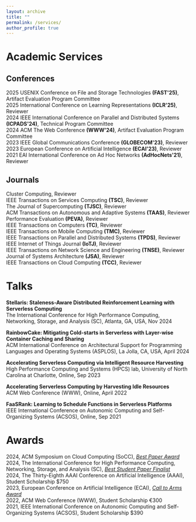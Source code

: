 ```yaml
---
layout: archive
title: ""
permalink: /services/
author_profile: true
---
```


# Academic Services

## Conferences  

2025 USENIX Conference on File and Storage Technologies **(FAST'25)**, Artifact Evaluation Program Committee  
2025 International Conference on Learning Representations **(ICLR'25)**, Reviewer  
2024 IEEE International Conference on Parallel and Distributed Systems **(ICPADS'24)**, Technical Program Committee  
2024 ACM The Web Conference **(WWW'24)**, Artifact Evaluation Program Committee  
2023 IEEE Global Communications Conference **(GLOBECOM'23)**, Reviewer  
2023 European Conference on Artificial Intelligence **(ECAI'23)**, Reviewer  
2021 EAI International Conference on Ad Hoc Networks **(AdHocNets'21)**, Reviewer  

## Journals  

Cluster Computing, Reviewer  
IEEE Transactions on Services Computing **(TSC)**, Reviewer  
The Journal of Supercomputing **(TJSC)**, Reviewer  
ACM Transactions on Autonomous and Adaptive Systems **(TAAS)**, Reviewer  
Performance Evaluation **(PEVA)**, Reviewer  
IEEE Transactions on Computers **(TC)**, Reviewer  
IEEE Transactions on Mobile Computing **(TMC)**, Reviewer  
IEEE Transactions on Parallel and Distributed Systems **(TPDS)**, Reviewer  
IEEE Internet of Things Journal **(IoTJ)**, Reviewer  
IEEE Transactions on Network Science and Engineering **(TNSE)**, Reviewer  
Journal of Systems Architecture **(JSA)**, Reviewer  
IEEE Transactions on Cloud Computing **(TCC)**, Reviewer  


# Talks

**Stellaris: Staleness-Aware Distributed Reinforcement Learning with Serverless Computing**  
The International Conference for High Performance Computing, Networking, Storage, and Analysis (SC), Atlanta, GA, USA, Nov 2024 

**RainbowCake: Mitigating Cold-starts in Serverless with Layer-wise Container Caching and Sharing**  
ACM International Conference on Architectural Support for Programming Languages and Operating Systems (ASPLOS), La Jolla, CA, USA, April 2024

**Accelerating Serverless Computing via Intelligent Resource Harvesting**  
High Performance Computing and Systems (HPCS) lab, University of North Carolina at Charlotte, Online, Sep 2023

**Accelerating Serverless Computing by Harvesting Idle Resources**  
ACM Web Conference (WWW), Online, April 2022

**FaaSRank: Learning to Schedule Functions in Serverless Platforms**  
IEEE International Conference on Autonomic Computing and Self-Organizing Systems (ACSOS), Online, Sep 2021


# Awards

2024, ACM Symposium on Cloud Computing (SoCC), [*Best Paper Award*](https://hanfeiyu.github.io/files/socc24-best-paper.pdf)    
2024, The International Conference for High Performance Computing, Networking, Storage, and Analysis (SC), [*Best Student Paper Finalist*](https://sc24.conference-program.com/presentation/?id=pap594&sess=sess392)    
2024, The Thirty-Eighth AAAI Conference on Artificial Intelligence (AAAI), Student Scholarship $750  
2023, European Conference on Artificial Intelligence (ECAI), [*Call to Arms Award*](https://ecai2023.eu/pca)   
2022, ACM Web Conference (WWW), Student Scholarship €300  
2021, IEEE International Conference on Autonomic Computing and Self-Organizing Systems (ACSOS), Student Scholarship $390  
